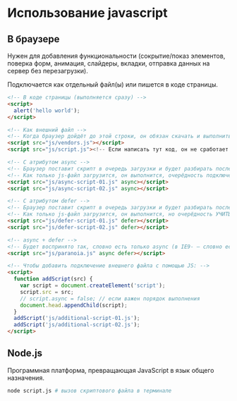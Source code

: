# Использование javascript

## В браузере

Нужен для добавления функциональности (сокрытие/показ элементов, поверка форм, анимация, слайдеры, вкладки, отправка данных на сервер без перезагрузки).

Подключается как отдельный файл(ы) или пишется в коде страницы.

```html
<!-- В коде страницы (выполняется сразу) -->
<script>
  alert('hello world');
</script>

<!-- Как внешний файл -->
<!-- Когда браузер дойдёт до этой строки, он обязан скачать и выполнить файл и только потом разбирать последующий код разметки -->
<script src="js/vendors.js"></script>
<script src="js/script.js"><!-- Если написать тут код, он не сработает --></script>

<!-- C атрибутом async -->
<!-- Браузер поставит скрипт в очередь загрузки и будет разбирать последующий код разметки -->
<!-- Как только js-файл загрузится, он выполнится, очерёдность подключения НЕ УЧИТЫВАЕТСЯ -->
<script src="js/async-script-01.js" async></script>
<script src="js/async-script-02.js" async></script>

<!-- C атрибутом defer -->
<!-- Браузер поставит скрипт в очередь загрузки и будет разбирать последующий код разметки -->
<!-- Как только js-файл загрузится, он выполнится, но очерёдность УЧИТЫВАЕТСЯ — defer-script-01.js всегда выполнится первым-->
<script src="js/defer-script-01.js" defer></script>
<script src="js/defer-script-02.js" defer></script>

<!-- async + defer -->
<!-- Будет воспринято так, словно есть только async (в IE9- — словно есть только defer) -->
<script src="js/paranoia.js" async defer></script>

<!-- Чтобы добавить подключение внешнего файла с помощью JS: -->
<script>
  function addScript(src) {
    var script = document.createElement('script');
    script.src = src;
    // script.async = false; // если важен порядок выполнения
    document.head.appendChild(script);
  }
  addScript('js/additional-script-01.js');
  addScript('js/additional-script-02.js');
</script>
```



## Node.js

Программная платформа, превращающая JavaScript в язык общего назначения.

```bash
node script.js # вызов скриптового файла в терминале
```
